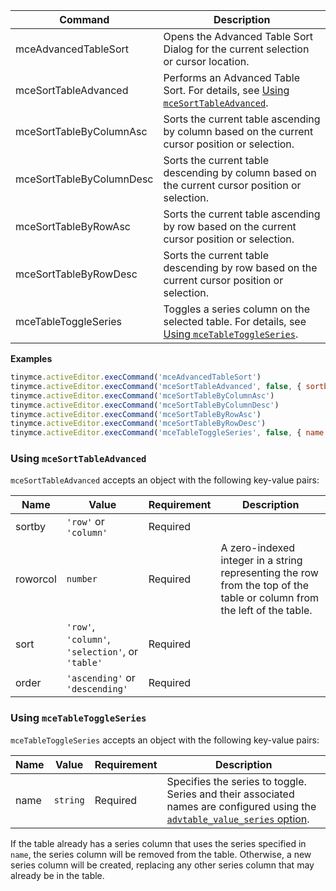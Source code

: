 
| Command                  | Description                                                                                     |
| ------------------------ | ----------------------------------------------------------------------------------------------- |
| mceAdvancedTableSort     | Opens the Advanced Table Sort Dialog for the current selection or cursor location.              |
| mceSortTableAdvanced     | Performs an Advanced Table Sort. For details, see [Using `mceSortTableAdvanced`](#usingmcesorttableadvanced).                                         |
| mceSortTableByColumnAsc  | Sorts the current table ascending by column based on the current cursor position or selection.  |
| mceSortTableByColumnDesc | Sorts the current table descending by column based on the current cursor position or selection. |
| mceSortTableByRowAsc     | Sorts the current table ascending by row based on the current cursor position or selection.     |
| mceSortTableByRowDesc    | Sorts the current table descending by row based on the current cursor position or selection.    |
| mceTableToggleSeries     | Toggles a series column on the selected table. For details, see [Using `mceTableToggleSeries`](#usingmcetabletoggleseries).  |

**Examples**

```js
tinymce.activeEditor.execCommand('mceAdvancedTableSort')
tinymce.activeEditor.execCommand('mceSortTableAdvanced', false, { sortby: 'row', roworcol: '2', sort: 'table', order: 'ascending' })
tinymce.activeEditor.execCommand('mceSortTableByColumnAsc')
tinymce.activeEditor.execCommand('mceSortTableByColumnDesc')
tinymce.activeEditor.execCommand('mceSortTableByRowAsc')
tinymce.activeEditor.execCommand('mceSortTableByRowDesc')
tinymce.activeEditor.execCommand('mceTableToggleSeries', false, { name: 'numeric' })
```

### Using `mceSortTableAdvanced`

`mceSortTableAdvanced` accepts an object with the following key-value pairs:

| Name | Value | Requirement | Description |
| ---- | ----- | ----------- | ----------- |
| sortby | `'row'` or `'column'` | Required | |
| roworcol | `number` | Required | A zero-indexed integer in a string representing the row from the top of the table or column from the left of the table. |
| sort | `'row'`, `'column'`, `'selection'`, or `'table'` | Required | |
| order | `'ascending'` or `'descending'` | Required | |

### Using `mceTableToggleSeries`

`mceTableToggleSeries` accepts an object with the following key-value pairs:

| Name | Value | Requirement | Description |
| ---- | ----- | ----------- | ----------- |
| name | `string` | Required |  Specifies the series to toggle. Series and their associated names are configured using the [`advtable_value_series` option]({{site.baseurl}}/plugins/premium/advtable/#advtable_value_series). |

If the table already has a series column that uses the series specified in `name`, the series column will be removed from the table. Otherwise, a new series column will be created, replacing any other series column that may already be in the table.
